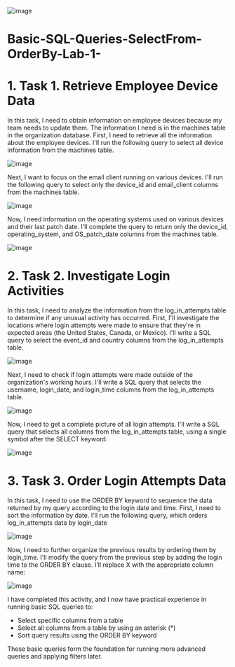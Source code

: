 ![image](https://github.com/iahalkhatib/Basic-SQL-Queries-SelectFrom-OrderBy-Lab-1-/assets/170050432/83e2c87e-caba-4c80-bd1c-6129a687cbb0)


# Basic-SQL-Queries-SelectFrom-OrderBy-Lab-1-

# 1. Task 1. Retrieve Employee Device Data 

In this task, I need to obtain information on employee devices because my team needs to update them. The information I need is in the machines table in the organization database.
First, I need to retrieve all the information about the employee devices.
I'll run the following query to select all device information from the machines table.

![image](https://github.com/iahalkhatib/Basic-SQL-Queries-SelectFrom-OrderBy-Lab-1-/assets/170050432/4a03293a-6d6b-4e9b-a463-ecf4c2f52be8)


Next, I want to focus on the email client running on various devices. I'll run the following query to select only the device_id and email_client columns from the machines table.

![image](https://github.com/iahalkhatib/Basic-SQL-Queries-SelectFrom-OrderBy-Lab-1-/assets/170050432/f77f72aa-b710-4673-8794-04b0073a8881)


Now, I need information on the operating systems used on various devices and their last patch date. I'll complete the query to return only the device_id, operating_system, and OS_patch_date columns from the machines table.


![image](https://github.com/iahalkhatib/Basic-SQL-Queries-SelectFrom-OrderBy-Lab-1-/assets/170050432/d41eb868-c6c5-498c-90a0-2ac29179178c)


# 2. Task 2. Investigate Login Activities 

In this task, I need to analyze the information from the log_in_attempts table to determine if any unusual activity has occurred. First, I'll investigate the locations where login attempts were made to ensure that they're in expected areas (the United States, Canada, or Mexico). I'll write a SQL query to select the event_id and country columns from the log_in_attempts table.

![image](https://github.com/iahalkhatib/Basic-SQL-Queries-SelectFrom-OrderBy-Lab-1-/assets/170050432/73e0b5e3-e087-43c8-b1a8-13c4a699fd0f)



Next, I need to check if login attempts were made outside of the organization's working hours. I'll write a SQL query that selects the username, login_date, and login_time columns from the log_in_attempts table.

![image](https://github.com/iahalkhatib/Basic-SQL-Queries-SelectFrom-OrderBy-Lab-1-/assets/170050432/0c35e4ab-876b-4a2f-8b31-720089371ddf)


Now, I need to get a complete picture of all login attempts. I'll write a SQL query that selects all columns from the log_in_attempts table, using a single symbol after the SELECT keyword.

![image](https://github.com/iahalkhatib/Basic-SQL-Queries-SelectFrom-OrderBy-Lab-1-/assets/170050432/c693054b-51f5-45cc-ba1c-b590b6c236e7)


# 3. Task 3. Order Login Attempts Data 



In this task, I need to use the ORDER BY keyword to sequence the data returned by my query according to the login date and time. First, I need to sort the information by date. I'll run the following query, which orders log_in_attempts data by login_date

![image](https://github.com/iahalkhatib/Basic-SQL-Queries-SelectFrom-OrderBy-Lab-1-/assets/170050432/b883485e-6e50-40e6-9af8-84298bef74d3)



Now, I need to further organize the previous results by ordering them by login_time. I'll modify the query from the previous step by adding the login time to the ORDER BY clause. I'll replace X with the appropriate column name:

![image](https://github.com/iahalkhatib/Basic-SQL-Queries-SelectFrom-OrderBy-Lab-1-/assets/170050432/0e0d42b7-b865-4ec8-b909-c26a19605f70)


I have completed this activity, and I now have practical experience in running basic SQL queries to:

- Select specific columns from a table
- Select all columns from a table by using an asterisk (*)
- Sort query results using the ORDER BY keyword

These basic queries form the foundation for running more advanced queries and applying filters later.

